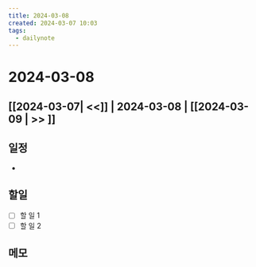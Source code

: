 ```yaml
---
title: 2024-03-08
created: 2024-03-07 10:03
tags:
  - dailynote
---
```

# 2024-03-08
## [[2024-03-07| <<]] | 2024-03-08 | [[2024-03-09 | >> ]]

## 일정
- 
## 할일
- [ ] 할 일 1
- [ ] 할 일 2

## 메모


